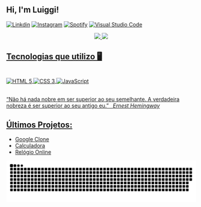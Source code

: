 ## Hi, I'm Luiggi! 

<!-- <img src="https://raw.githubusercontent.com/kaueMarques/kaueMarques/master/hi.gif" width="10px"> -->

[![Linkdin](https://img.shields.io/badge/LinkedIn-0077B5?style=for-the-badge&logo=linkedin&logoColor=white)](https://www.linkedin.com/in/luiggiabdiel/)
[![Instagram](https://img.shields.io/badge/Instagram-E4405F?style=for-the-badge&logo=instagram&logoColor=white)](https://www.instagram.com/luiggi.abdiel/)
[![Spotify](https://img.shields.io/badge/Spotify-1ED760?&style=for-the-badge&logo=spotify&logoColor=white)](https://open.spotify.com/user/l%C3%BCan.victor.15?si=b2a61de4b12846e2)
[![Visual Studio Code](https://img.shields.io/badge/Visual_Studio-5C2D91?style=for-the-badge&logo=visual%20studio&logoColor=white)](#)

<!-- https://open.spotify.com/user/l%C3%BCan.victor.15?si=b2a61de4b12846e2 -->

<!-- [![Telegram](https://img.shields.io/badge/Telegram-2CA5E0?style=for-the-badge&logo=telegram&logoColor=white)](#) -->
<!-- [![Discord](https://img.shields.io/badge/Discord-7289DA?style=for-the-badge&logo=discord&logoColor=white)](#) -->
<!-- [![Gmail](https://img.shields.io/badge/Gmail-D14836?style=for-the-badge&logo=gmail&logoColor=white)](#) -->
<!-- [![Github](https://img.shields.io/badge/GitHub-100000?style=for-the-badge&logo=github&logoColor=white)](https://github.com/luiabdiel) -->


<div align="center">
  <a href="https://github.com/luiabdiel">
  <img height="165em" src="https://github-readme-stats.vercel.app/api?username=luiabdiel&show_icons=true&theme=omni&include_all_commits=true&count_private=true"/>
  <img height="165em" src="https://github-readme-stats.vercel.app/api/top-langs/?username=luiabdiel&layout=compact&langs_count=7&theme=omni"/>
</div>

## Tecnologias que utilizo 🖥️

<div style="display: inline_block"><br>
    <img align="center" src="https://img.shields.io/badge/HTML5-E34F26?style=for-the-badge&logo=html5&logoColor=white" alt="HTML 5"/>
    <img align="center" src="https://img.shields.io/badge/CSS3-1572B6?style=for-the-badge&logo=css3&logoColor=white" alt="CSS 3"/>
    <img align="center" src="https://img.shields.io/badge/JavaScript-323330?style=for-the-badge&logo=javascript&logoColor=F7DF1E" alt="JavaScript"/>
</div>

<br>
  
<!-- “There is nothing noble in being superior to your fellow man. True nobility is being superior to your former self.” &ensp;<i>Ernest Hemingway</i> -->
“Não há nada nobre em ser superior ao seu semelhante. A verdadeira nobreza é ser superior ao seu antigo eu.” &ensp;<i>Ernest Hemingway</i><br>

## Últimos Projetos:

- []()<a href="https://luiabdiel.github.io/Google/" target="_blank">Google Clone</a>
- []()<a href="https://luiabdiel.github.io/Calculadora/" target="_blank">Calculadora</a>
- []()<a href="https://luiabdiel.github.io/Clock/" target="_blank">Relógio Online</a>
  
<div align="center">
  
  ![Snake animation](https://github.com/luiabdiel/luiabdiel/blob/output/github-contribution-grid-snake.svg)
  
</div>
